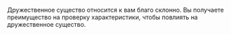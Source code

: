 Дружественное существо относится к вам благо склонно. Вы получаете преимущество на проверку характеристики, чтобы повлиять на дружественное существо.